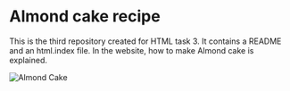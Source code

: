 # **Almond cake recipe**

This is the third repository created for HTML task 3. It contains a README and an html.index file. In the website, how to make Almond cake is explained.

![Almond Cake](https://static01.nyt.com/images/2018/02/20/dining/20COOKING-ALMOND-CAKE1/20COOKING-ALMOND-CAKE1-master768.jpg?w=1280&q=75) 